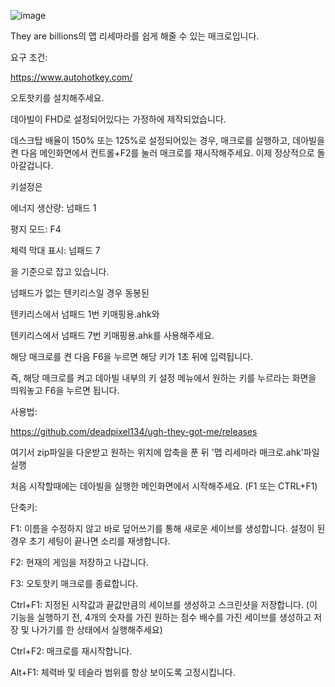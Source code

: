 
![image](https://github.com/deadpixel134/ugh-they-got-me/assets/27294715/8c7ccf4c-a290-4123-88e0-7da5e396f65f)

They are billions의 맵 리세마라를 쉽게 해줄 수 있는 매크로입니다.

요구 조건:

https://www.autohotkey.com/

오토핫키를 설치해주세요.


데아빌이 FHD로 설정되어있다는 가정하에 제작되었습니다.


데스크탑 배율이 150% 또는 125%로 설정되어있는 경우, 매크로를 실행하고, 데아빌을 켠 다음 메인화면에서 컨트롤+F2를 눌러 매크로를 재시작해주세요.
이제 정상적으로 돌아갈겁니다.


키설정은

에너지 생산량: 넘패드 1

평지 모드: F4

체력 막대 표시: 넘패드 7

을 기준으로 잡고 있습니다.


넘패드가 없는 텐키리스일 경우 동봉된

텐키리스에서 넘패드 1번 키매핑용.ahk와

텐키리스에서 넘패드 7번 키매핑용.ahk를 사용해주세요.



해당 매크로를 켠 다음 F6을 누르면 해당 키가 1초 뒤에 입력됩니다.

즉, 해당 매크로를 켜고 데아빌 내부의 키 설정 메뉴에서 원하는 키를 누르라는 화면을 띄워놓고 F6을 누르면 됩니다.



사용법:

https://github.com/deadpixel134/ugh-they-got-me/releases

여기서 zip파일을 다운받고 원하는 위치에 압축을 푼 뒤 '맵 리세마라 매크로.ahk'파일 실행

처음 시작할때에는 데아빌을 실행한 메인화면에서 시작해주세요. (F1 또는 CTRL+F1)



단축키:

F1: 이름을 수정하지 않고 바로 덮어쓰기를 통해 새로운 세이브를 생성합니다. 설정이 된 경우 초기 세팅이 끝나면 소리를 재생합니다.

F2: 현재의 게임을 저장하고 나갑니다.

F3: 오토핫키 매크로를 종료합니다.

Ctrl+F1: 지정된 시작값과 끝값만큼의 세이브를 생성하고 스크린샷을 저장합니다. (이 기능을 실행하기 전, 4개의 숫자를 가진 원하는 점수 배수를 가진 세이브를 생성하고 저장 및 나가기를 한 상태에서 실행해주세요)

Ctrl+F2: 매크로를 재시작합니다.

Alt+F1: 체력바 및 테슬라 범위를 항상 보이도록 고정시킵니다.
